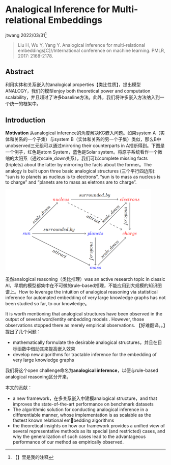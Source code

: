 # Analogical Inference for Multi-relational Embeddings

jtwang	2022/03/31[^1]

[^1]: 【】里是我的注释

> Liu H, Wu Y, Yang Y. Analogical inference for multi-relational embeddings[C]//International conference on machine learning. PMLR, 2017: 2168-2178.

## Abstract

利用实体和关系嵌入的analogical properties【类比性质】，提出模型ANALOGY，我们的模型enjoy both theoretical power and computation scalability，并且超过了许多baseline方法。此外，我们将许多嵌入方法纳入到一个统一的框架中。



## Introduction

**Motivation**	从analogical inference的角度解决KG嵌入问题。如果system A（实体和关系的一个子集）与system B（实体和关系的另一个子集）类似，那么B中unobserved三元组可以通过mirroring their counterparts in A推断得到。下图是一个例子，红色是atom System，蓝色是Solar system。将原子系统看作一个微缩的太阳系（通过scale_down关系），我们可以complete missing facts (triplets) about the latter by mirroring the facts about the former。The analogy is built upon three basic analogical structures (三个平行四边形): “sun is to planets as nucleus is to electrons”, “sun is to mass as nucleus is to charge” and “planets are to mass as eletrons are to charge”.

<img src=".\fig\ANALOGY\1.png" style="zoom:50%;" />

虽然analogical reasoning（类比推理）was an active research topic in classic AI，早期的模型都集中在不可微的rule-based推理，不能应用到大规模的知识图谱上。How to leverage the intuition of analogical reasoning via statistical inference for automated embedding of very large knowledge graphs has not been studied so far, to our knowledge。

It is worth mentioning that analogical structures have been observed in the output of several word/entity embedding models . However, those observations stopped there as merely empirical observations. 【好难翻译。。】提出了几个问题：

- mathematically formulate the desirable analogical structures，并且在目标函数中借助其来提高嵌入效果
- develop new algorithms for tractable inference for the embedding of very large knowledge graphs

我们将这个open challenge命名为**analogical inference**，以便与rule-based analogical reasoning区分开来，

本文的贡献：

- a new framework，在多关系嵌入中建模analogical structure，and that improves the state-of-the-art performance on benchmark datasets
- The algorithmic solution for conducting analogical inference in a differentiable manner, whose implementation is as scalable as the fastest known relational embedding algorithms
- the theoretical insights on how our framework provides a unified view of several representative methods as its special (and restricted) cases, and why the generalization of such cases lead to the advantageous performance of our method as empirically observed.

